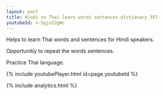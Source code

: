 ```yaml
---
layout: post
title: Hindi to Thai learn words sentences dictionary 357 
youtubeId: n-5gjuI2gNc
---
```

 
 
Helps to learn Thai words and sentences for Hindi speakers.

Opportunitiy to repeat the words sentences. 

Practice Thai language. 
 
{% include youtubePlayer.html id=page.youtubeId %}
 
 
{% include analytics.html %}